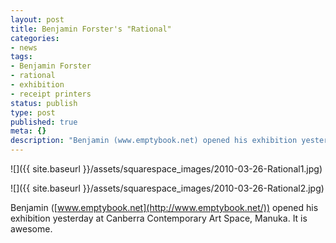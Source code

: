 ```yaml
---
layout: post
title: Benjamin Forster's "Rational"
categories:
- news
tags:
- Benjamin Forster
- rational
- exhibition
- receipt printers
status: publish
type: post
published: true
meta: {}
description: "Benjamin (www.emptybook.net) opened his exhibition yesterday at Canberra Contemporary Art Space, Manuka. It is awesome."
---
```


![]({{ site.baseurl }}/assets/squarespace_images/2010-03-26-Rational1.jpg)

![]({{ site.baseurl }}/assets/squarespace_images/2010-03-26-Rational2.jpg)

Benjamin ([www.emptybook.net](http://www.emptybook.net/)) opened his exhibition yesterday at Canberra Contemporary Art Space, Manuka. It is awesome.
